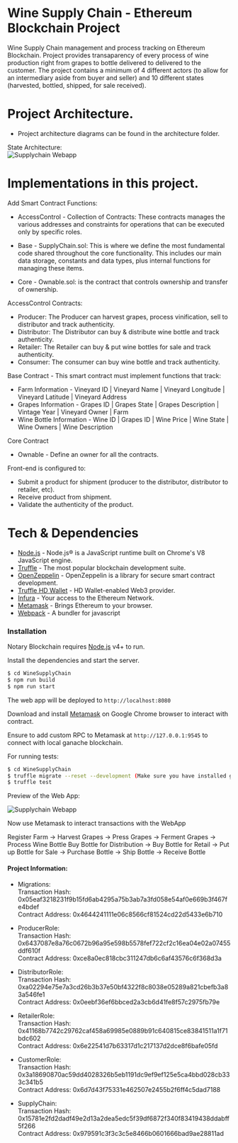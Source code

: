 # Wine Supply Chain - Ethereum Blockchain Project

Wine Supply Chain management and process tracking on Ethereum Blockchain. Project provides transaparency of every process of wine production right from grapes to bottle delivered to delivered to the customer. The project contains a minimum of 4 different actors (to allow for an intermediary aside from buyer and seller) and 10 different states (harvested, bottled, shipped, for sale received).

# Project Architecture.

- Project architecture diagrams can be found in the architecture folder.

State Architecture:   
![Supplychain Webapp](https://github.com/sagaratalatti/WineSupplyChain/blob/master/architecture/State.png)

# Implementations in this project.

Add Smart Contract Functions: 

- AccessControl - Collection of Contracts: These contracts manages the various addresses and constraints for operations that can be executed only by specific roles.

- Base - SupplyChain.sol: This is where we define the most fundamental code shared throughout the core functionality. This includes our main data storage, constants and data types, plus internal functions for managing these items.

- Core - Ownable.sol: is the contract that controls ownership and transfer of ownership.

AccessControl Contracts:

- Producer: The Producer can harvest grapes, process vinification, sell to distributor and track authenticity.
- Distributor: The Distributor can buy & distribute wine bottle and track authenticity.
- Retailer: The Retailer can buy & put wine bottles for sale and track authenticity.
- Consumer: The consumer can buy wine bottle and track authenticity.

Base Contract - This smart contract must implement functions that track:

- Farm Information - Vineyard ID | Vineyard Name | Vineyard Longitude | Vineyard Latitude | Vineyard Address
- Grapes Information - Grapes ID | Grapes State | Grapes Description | Vintage Year | Vineyard Owner | Farm
- Wine Bottle Information - Wine ID | Grapes ID | Wine Price | Wine State | Wine Owners | Wine Description

Core Contract

- Ownable - Define an owner for all the contracts.

Front-end is configured to:

- Submit a product for shipment (producer to the distributor, distributor to retailer, etc).
- Receive product from shipment.
- Validate the authenticity of the product.

# Tech & Dependencies

* [Node.js] - Node.js® is a JavaScript runtime built on Chrome's V8 JavaScript engine.
* [Truffle] - The most popular blockchain development suite.
* [OpenZeppelin] - OpenZeppelin is a library for secure smart contract development.
* [Truffle HD Wallet] - HD Wallet-enabled Web3 provider. 
* [Infura] - Your access to the Ethereum Network.
* [Metamask] - Brings Ethereum to your browser.
* [Webpack] - A bundler for javascript

### Installation

Notary Blockchain requires [Node.js](https://nodejs.org/) v4+ to run.

Install the dependencies and start the server.

```sh
$ cd WineSupplyChain
$ npm run build
$ npm run start
```
The web app will be deployed to ```http://localhost:8080```

Download and install [Metamask] on Google Chrome browser to interact with contract.

Ensure to add custom RPC to Metamask at ```http://127.0.0.1:9545``` to connect with local ganache blockchain.

For running tests: 

```sh
$ cd WineSupplyChain
$ truffle migrate --reset --development (Make sure you have installed ganache-cli)
$ truffle test
```


Preview of the Web App:

![Supplychain Webapp](https://i.imgur.com/VwVpSwj.png/)

Now use Metamask to interact transactions with the WebApp

Register Farm -> Harvest Grapes -> Press Grapes -> Ferment Grapes -> Process Wine Bottle
Buy Bottle for Distribution -> Buy Bottle for Retail -> Put up Bottle for Sale -> Purchase Bottle -> Ship Bottle -> Receive Bottle


#### Project Information:

 - Migrations:  
 Transaction Hash: 0x05eaf3218231f9b15fd6ab4295a75b3ab7a3fd058e54af0e669b3f467fe4bdef  
 Contract Address: 0x4644241111e06c8566cf81524cd22d5433e6b710 
 
 - ProducerRole:  
 Transaction Hash: 0x6437087e8a76c0672b96a95e598b5578fef722cf2c16ea04e02a07455ddf610f  
 Contract Address: 0xce8a0ec818cbc311247db6c6af43576c6f368d3a  
 
 - DistributorRole:  
 Transaction Hash: 0xa02294e75e7a3cd26b3b37e50bf4322f8c8038e05289a821cbefb3a83a546fe1  
 Contract Address: 0x0eebf36ef6bbced2a3cb6d41fe8f57c2975fb79e  
 
 - RetailerRole:  
 Transaction Hash: 0x41168b7742c29762caf458a69985e0889b91c640815ce83841511a1f71bdc602  
 Contract Address: 0x6e22541d7b63317d1c217137d2dce8f6bafe05fd  
 
 - CustomerRole:  
 Transaction Hash: 0x3a18690870ac59dd4028326b5eb1191dc9ef9ef125e5ca4bbd028cb333c341b5  
 Contract Address: 0x6d7d43f75331e462507e2455b2f6ff4c5dad7188  
 
 - SupplyChain:   
 Transaction Hash: 0x15781e2fd2dadf49e2d13a2dea5edc5f39df6872f340f83419438ddabff5f266  
 Contract Address: 0x979591c3f3c3c5e8466b0601666bad9ae28811ad  


   [Truffle]: <https://github.com/trufflesuite/truffle>
   [OpenZeppelin]: <https://github.com/OpenZeppelin/openzeppelin-solidity>
   [Truffle HD Wallet]: <https://github.com/trufflesuite/truffle-hdwallet-provider>
   [Infura]: <https://infura.io/>
   [Metamask]: <https://metamask.io/>
   [node.js]: <http://nodejs.org>
   [Webpack]: <https://github.com/webpack/webpack>



